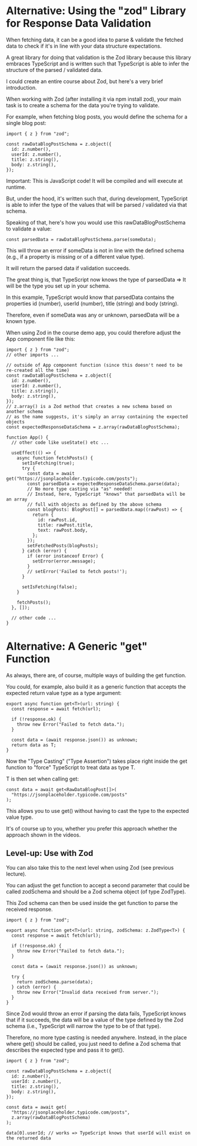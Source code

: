 # Alternative: Using the "zod" Library for Response Data Validation

When fetching data, it can be a good idea to parse & validate the fetched data to check if it's in line with your data structure expectations.

A great library for doing that validation is the Zod library because this library embraces TypeScript and is written such that TypeScript is able to infer the structure of the parsed / validated data.

I could create an entire course about Zod, but here's a very brief introduction.

When working with Zod (after installing it via npm install zod), your main task is to create a schema for the data you're trying to validate.

For example, when fetching blog posts, you would define the schema for a single blog post:

```tsx
import { z } from "zod";

const rawDataBlogPostSchema = z.object({
  id: z.number(),
  userId: z.number(),
  title: z.string(),
  body: z.string(),
});
```

Important: This is JavaScript code! It will be compiled and will execute at runtime.

But, under the hood, it's written such that, during development, TypeScript is able to infer the type of the values that will be parsed / validated via that schema.

Speaking of that, here's how you would use this rawDataBlogPostSchema to validate a value:

```tsx
const parsedData = rawDataBlogPostSchema.parse(someData);
```

This will throw an error if someData is not in line with the defined schema (e.g., if a property is missing or of a different value type).

It will return the parsed data if validation succeeds.

The great thing is, that TypeScript now knows the type of parsedData => It will be the type you set up in your schema.

In this example, TypeScript would know that parsedData contains the properties id (number), userId (number), title (string) and body (string).

Therefore, even if someData was any or unknown, parsedData will be a known type.

When using Zod in the course demo app, you could therefore adjust the App component file like this:

```tsx
import { z } from "zod";
// other imports ...

// outside of App component function (since this doesn't need to be re-created all the time)
const rawDataBlogPostSchema = z.object({
  id: z.number(),
  userId: z.number(),
  title: z.string(),
  body: z.string(),
});
// z.array() is a Zod method that creates a new schema based on another schema
// as the name suggests, it's simply an array containing the expected objects
const expectedResponseDataSchema = z.array(rawDataBlogPostSchema);

function App() {
  // other code like useState() etc ...

  useEffect(() => {
    async function fetchPosts() {
      setIsFetching(true);
      try {
        const data = await get("https://jsonplaceholder.typicode.com/posts");
        const parsedData = expectedResponseDataSchema.parse(data);
        // No more type casting via "as" needed!
        // Instead, here, TypeScript "knows" that parsedData will be an array
        // full with objects as defined by the above schema
        const blogPosts: BlogPost[] = parsedData.map((rawPost) => {
          return {
            id: rawPost.id,
            title: rawPost.title,
            text: rawPost.body,
          };
        });
        setFetchedPosts(blogPosts);
      } catch (error) {
        if (error instanceof Error) {
          setError(error.message);
        }
        // setError('Failed to fetch posts!');
      }

      setIsFetching(false);
    }

    fetchPosts();
  }, []);

  // other code ...
}
```

# Alternative: A Generic "get" Function

As always, there are, of course, multiple ways of building the get function.

You could, for example, also build it as a generic function that accepts the expected return value type as a type argument:

```tsx
export async function get<T>(url: string) {
  const response = await fetch(url);

  if (!response.ok) {
    throw new Error("Failed to fetch data.");
  }

  const data = (await response.json()) as unknown;
  return data as T;
}
```

Now the "Type Casting" ("Type Assertion") takes place right inside the get function to "force" TypeScript to treat data as type T.

T is then set when calling get:

```tsx
const data = await get<RawDataBlogPost[]>(
  "https://jsonplaceholder.typicode.com/posts"
);
```

This allows you to use get() without having to cast the type to the expected value type.

It's of course up to you, whether you prefer this approach whether the approach shown in the videos.

## Level-up: Use with Zod

You can also take this to the next level when using Zod (see previous lecture).

You can adjust the get function to accept a second parameter that could be called zodSchema and should be a Zod schema object (of type ZodType).

This Zod schema can then be used inside the get function to parse the received response.

```tsx
import { z } from "zod";

export async function get<T>(url: string, zodSchema: z.ZodType<T>) {
  const response = await fetch(url);

  if (!response.ok) {
    throw new Error("Failed to fetch data.");
  }

  const data = (await response.json()) as unknown;

  try {
    return zodSchema.parse(data);
  } catch (error) {
    throw new Error("Invalid data received from server.");
  }
}
```

Since Zod would throw an error if parsing the data fails, TypeScript knows that if it succeeds, the data will be a value of the type defined by the Zod schema (i.e., TypeScript will narrow the type to be of that type).

Therefore, no more type casting is needed anywhere. Instead, in the place where get() should be called, you just need to define a Zod schema that describes the expected type and pass it to get().

```tsx
import { z } from "zod";

const rawDataBlogPostSchema = z.object({
  id: z.number(),
  userId: z.number(),
  title: z.string(),
  body: z.string(),
});

const data = await get(
  "https://jsonplaceholder.typicode.com/posts",
  z.array(rawDataBlogPostSchema)
);

data[0].userId; // works => TypeScript knows that userId will exist on the returned data
```
